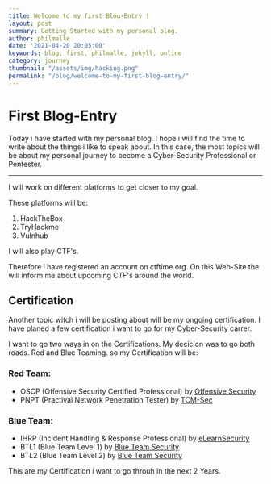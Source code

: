 ```yaml
---
title: Welcome to my first Blog-Entry !
layout: post
summary: Getting Started with my personal blog.
author: philmalle
date: '2021-04-20 20:05:00'
keywords: blog, first, philmalle, jekyll, online
category: journey
thumbnail: "/assets/img/hacking.png"
permalink: "/blog/welcome-to-my-first-blog-entry/"
---
```


# First Blog-Entry

Today i have started with my personal blog. I hope i will find the time to write about the things i like to speak about. 
In this case, the most topics will be about my personal journey to become a Cyber-Security Professional or Pentester. 

--- 

I will work on different platforms to get closer to my goal. 

These platforms will be: 

1. HackTheBox
2. TryHackme
3. Vulnhub

I will also play CTF's. 

Therefore i have registered an account on ctftime.org. 
On this Web-Site the will inform me about upcoming CTF's around the world. 

## Certification 

 Another topic witch i will be posting about will be my ongoing certification. 
 I have planed a few certification i want to go for my Cyber-Security carrer. 

 I want to go two ways in on the Certifications. My decicion was to go both roads. Red and Blue Teaming. 
 so my Certification will be:
 
### Red Team:
 * OSCP (Offensive Security Certified Professional) by [Offensive Security](https://www.offensive-security.com/pwk-oscp/)
 * PNPT (Practival Network Penetration Tester) by [TCM-Sec](https://certifications.tcm-sec.com/pnpt/)
 
### Blue Team:
 * IHRP (Incident Handling & Response Professional) by [eLearnSecurity](https://elearnsecurity.com/product/ecir-certification/)
 * BTL1 (Blue Team Level 1) by [Blue Team Security](https://securityblue.team/certifications/)
 * BTL2 (Blue Team Level 2) by [Blue Team Security](https://securityblue.team/btl2/)

This are my Certification i want to go throuh in the next 2 Years. 
